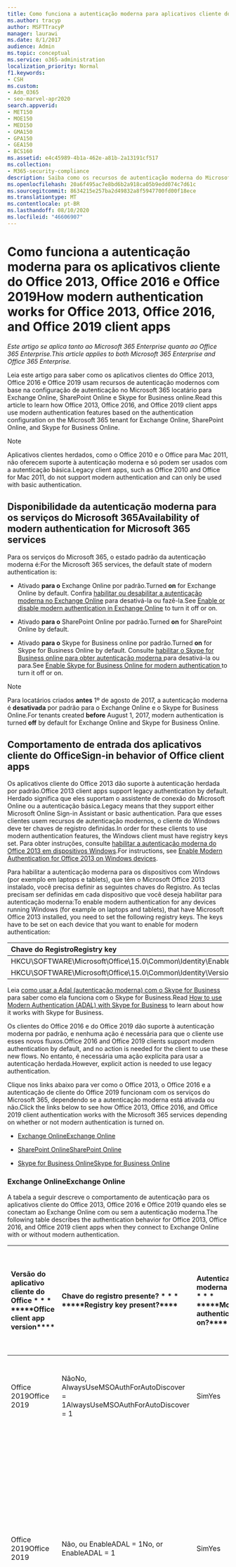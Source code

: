```yaml
---
title: Como funciona a autenticação moderna para aplicativos cliente do Office 2013 e do Office 2016
ms.author: tracyp
author: MSFTTracyP
manager: laurawi
ms.date: 8/1/2017
audience: Admin
ms.topic: conceptual
ms.service: o365-administration
localization_priority: Normal
f1.keywords:
- CSH
ms.custom:
- Adm_O365
- seo-marvel-apr2020
search.appverid:
- MET150
- MOE150
- MED150
- GMA150
- GPA150
- GEA150
- BCS160
ms.assetid: e4c45989-4b1a-462e-a81b-2a13191cf517
ms.collection:
- M365-security-compliance
description: Saiba como os recursos de autenticação moderna do Microsoft 365 funcionam de forma diferente para os aplicativos cliente do Office 2013 e 2016.
ms.openlocfilehash: 20a6f495ac7e8bd6b2a918ca05b9edd074c7d61c
ms.sourcegitcommit: 8634215e257ba2d49832a8f5947700fd00f18ece
ms.translationtype: MT
ms.contentlocale: pt-BR
ms.lasthandoff: 08/10/2020
ms.locfileid: "46606907"
---
```

# <a name="how-modern-authentication-works-for-office-2013-office-2016-and-office-2019-client-apps"></a><span data-ttu-id="160b0-103">Como funciona a autenticação moderna para os aplicativos cliente do Office 2013, Office 2016 e Office 2019</span><span class="sxs-lookup"><span data-stu-id="160b0-103">How modern authentication works for Office 2013, Office 2016, and Office 2019 client apps</span></span>

<span data-ttu-id="160b0-104">*Este artigo se aplica tanto ao Microsoft 365 Enterprise quanto ao Office 365 Enterprise.*</span><span class="sxs-lookup"><span data-stu-id="160b0-104">*This article applies to both Microsoft 365 Enterprise and Office 365 Enterprise.*</span></span>

<span data-ttu-id="160b0-105">Leia este artigo para saber como os aplicativos clientes do Office 2013, Office 2016 e Office 2019 usam recursos de autenticação modernos com base na configuração de autenticação no Microsoft 365 locatário para Exchange Online, SharePoint Online e Skype for Business online.</span><span class="sxs-lookup"><span data-stu-id="160b0-105">Read this article to learn how Office 2013, Office 2016, and Office 2019 client apps use modern authentication features based on the authentication configuration on the Microsoft 365 tenant for Exchange Online, SharePoint Online, and Skype for Business Online.</span></span>

> [!NOTE]
> <span data-ttu-id="160b0-106">Aplicativos clientes herdados, como o Office 2010 e o Office para Mac 2011, não oferecem suporte à autenticação moderna e só podem ser usados com a autenticação básica.</span><span class="sxs-lookup"><span data-stu-id="160b0-106">Legacy client apps, such as Office 2010 and Office for Mac 2011, do not support modern authentication and can only be used with basic authentication.</span></span>

## <a name="availability-of-modern-authentication-for-microsoft-365-services"></a><span data-ttu-id="160b0-107">Disponibilidade da autenticação moderna para os serviços do Microsoft 365</span><span class="sxs-lookup"><span data-stu-id="160b0-107">Availability of modern authentication for Microsoft 365 services</span></span>

<span data-ttu-id="160b0-108">Para os serviços do Microsoft 365, o estado padrão da autenticação moderna é:</span><span class="sxs-lookup"><span data-stu-id="160b0-108">For the Microsoft 365 services, the default state of modern authentication is:</span></span>
  
- <span data-ttu-id="160b0-109">Ativado **para o** Exchange Online por padrão.</span><span class="sxs-lookup"><span data-stu-id="160b0-109">Turned **on** for Exchange Online by default.</span></span> <span data-ttu-id="160b0-110">Confira [habilitar ou desabilitar a autenticação moderna no Exchange Online](https://support.office.com/article/58018196-f918-49cd-8238-56f57f38d662) para desativá-la ou fazê-la.</span><span class="sxs-lookup"><span data-stu-id="160b0-110">See [Enable or disable modern authentication in Exchange Online](https://support.office.com/article/58018196-f918-49cd-8238-56f57f38d662) to turn it off or on.</span></span> 
    
- <span data-ttu-id="160b0-111">Ativado **para o** SharePoint Online por padrão.</span><span class="sxs-lookup"><span data-stu-id="160b0-111">Turned **on** for SharePoint Online by default.</span></span> 
    
- <span data-ttu-id="160b0-112">Ativado **para o** Skype for Business online por padrão.</span><span class="sxs-lookup"><span data-stu-id="160b0-112">Turned **on** for Skype for Business Online by default.</span></span> <span data-ttu-id="160b0-113">Consulte [habilitar o Skype for Business online para obter autenticação moderna ](https://social.technet.microsoft.com/wiki/contents/articles/34339.skype-for-business-online-enable-your-tenant-for-modern-authentication.aspx)para desativá-la ou para.</span><span class="sxs-lookup"><span data-stu-id="160b0-113">See [Enable Skype for Business Online for modern authentication ](https://social.technet.microsoft.com/wiki/contents/articles/34339.skype-for-business-online-enable-your-tenant-for-modern-authentication.aspx)to turn it off or on.</span></span>

> [!NOTE]
> <span data-ttu-id="160b0-114">Para locatários criados **antes** 1º de agosto de 2017, a autenticação moderna é **desativada** por padrão para o Exchange Online e o Skype for Business Online.</span><span class="sxs-lookup"><span data-stu-id="160b0-114">For tenants created **before** August 1, 2017, modern authentication is turned **off** by default for Exchange Online and Skype for Business Online.</span></span>
    
## <a name="sign-in-behavior-of-office-client-apps"></a><span data-ttu-id="160b0-115">Comportamento de entrada dos aplicativos cliente do Office</span><span class="sxs-lookup"><span data-stu-id="160b0-115">Sign-in behavior of Office client apps</span></span>

<span data-ttu-id="160b0-116">Os aplicativos cliente do Office 2013 dão suporte à autenticação herdada por padrão.</span><span class="sxs-lookup"><span data-stu-id="160b0-116">Office 2013 client apps support legacy authentication by default.</span></span> <span data-ttu-id="160b0-117">Herdado significa que eles suportam o assistente de conexão do Microsoft Online ou a autenticação básica.</span><span class="sxs-lookup"><span data-stu-id="160b0-117">Legacy means that they support either Microsoft Online Sign-in Assistant or basic authentication.</span></span> <span data-ttu-id="160b0-118">Para que esses clientes usem recursos de autenticação modernos, o cliente do Windows deve ter chaves de registro definidas.</span><span class="sxs-lookup"><span data-stu-id="160b0-118">In order for these clients to use modern authentication features, the Windows client must have registry keys set.</span></span> <span data-ttu-id="160b0-119">Para obter instruções, consulte [habilitar a autenticação moderna do Office 2013 em dispositivos Windows](https://support.office.com/article/7dc1c01a-090f-4971-9677-f1b192d6c910).</span><span class="sxs-lookup"><span data-stu-id="160b0-119">For instructions, see [Enable Modern Authentication for Office 2013 on Windows devices](https://support.office.com/article/7dc1c01a-090f-4971-9677-f1b192d6c910).</span></span>

<span data-ttu-id="160b0-p104">Para habilitar a autenticação moderna para os dispositivos com Windows (por exemplo em laptops e tablets), que têm o Microsoft Office 2013 instalado, você precisa definir as seguintes chaves do Registro. As teclas precisam ser definidas em cada dispositivo que você deseja habilitar para autenticação moderna:</span><span class="sxs-lookup"><span data-stu-id="160b0-p104">To enable modern authentication for any devices running Windows (for example on laptops and tablets), that have Microsoft Office 2013 installed, you need to set the following registry keys. The keys have to be set on each device that you want to enable for modern authentication:</span></span>
  
|<span data-ttu-id="160b0-122">**Chave do Registro**</span><span class="sxs-lookup"><span data-stu-id="160b0-122">**Registry key**</span></span>|<span data-ttu-id="160b0-123">**Type**</span><span class="sxs-lookup"><span data-stu-id="160b0-123">**Type**</span></span>|<span data-ttu-id="160b0-124">**Valor**</span><span class="sxs-lookup"><span data-stu-id="160b0-124">**Value**</span></span> |
|:-------|:------:|--------:|
|<span data-ttu-id="160b0-125">HKCU\SOFTWARE\Microsoft\Office\15.0\Common\Identity\EnableADAL</span><span class="sxs-lookup"><span data-stu-id="160b0-125">HKCU\SOFTWARE\Microsoft\Office\15.0\Common\Identity\EnableADAL</span></span>  |<span data-ttu-id="160b0-126">REG_DWORD</span><span class="sxs-lookup"><span data-stu-id="160b0-126">REG_DWORD</span></span>  |<span data-ttu-id="160b0-127">1</span><span class="sxs-lookup"><span data-stu-id="160b0-127">1</span></span>  |
|<span data-ttu-id="160b0-128">HKCU\SOFTWARE\Microsoft\Office\15.0\Common\Identity\Version</span><span class="sxs-lookup"><span data-stu-id="160b0-128">HKCU\SOFTWARE\Microsoft\Office\15.0\Common\Identity\Version</span></span> |<span data-ttu-id="160b0-129">REG_DWORD</span><span class="sxs-lookup"><span data-stu-id="160b0-129">REG_DWORD</span></span> |<span data-ttu-id="160b0-130">1</span><span class="sxs-lookup"><span data-stu-id="160b0-130">1</span></span> |
  
<span data-ttu-id="160b0-131">Leia [como usar a Adal (autenticação moderna) com o Skype for Business](https://go.microsoft.com/fwlink/p/?LinkId=785431) para saber como ela funciona com o Skype for Business.</span><span class="sxs-lookup"><span data-stu-id="160b0-131">Read [How to use Modern Authentication (ADAL) with Skype for Business](https://go.microsoft.com/fwlink/p/?LinkId=785431) to learn about how it works with Skype for Business.</span></span> 
  
<span data-ttu-id="160b0-132">Os clientes do Office 2016 e do Office 2019 dão suporte à autenticação moderna por padrão, e nenhuma ação é necessária para que o cliente use esses novos fluxos.</span><span class="sxs-lookup"><span data-stu-id="160b0-132">Office 2016 and Office 2019 clients support modern authentication by default, and no action is needed for the client to use these new flows.</span></span> <span data-ttu-id="160b0-133">No entanto, é necessária uma ação explícita para usar a autenticação herdada.</span><span class="sxs-lookup"><span data-stu-id="160b0-133">However, explicit action is needed to use legacy authentication.</span></span>
  
<span data-ttu-id="160b0-134">Clique nos links abaixo para ver como o Office 2013, o Office 2016 e a autenticação de cliente do Office 2019 funcionam com os serviços do Microsoft 365, dependendo se a autenticação moderna está ativada ou não.</span><span class="sxs-lookup"><span data-stu-id="160b0-134">Click the links below to see how Office 2013, Office 2016, and Office 2019 client authentication works with the Microsoft 365 services depending on whether or not modern authentication is turned on.</span></span>
  
- [<span data-ttu-id="160b0-135">Exchange Online</span><span class="sxs-lookup"><span data-stu-id="160b0-135">Exchange Online</span></span>](modern-auth-for-office-2013-and-2016.md#BK_EchangeOnline)
    
- [<span data-ttu-id="160b0-136">SharePoint Online</span><span class="sxs-lookup"><span data-stu-id="160b0-136">SharePoint Online</span></span>](modern-auth-for-office-2013-and-2016.md#BK_SharePointOnline)
    
- [<span data-ttu-id="160b0-137">Skype for Business Online</span><span class="sxs-lookup"><span data-stu-id="160b0-137">Skype for Business Online</span></span>](modern-auth-for-office-2013-and-2016.md#BK_SFBO)
    
<span data-ttu-id="160b0-138"><a name="BK_EchangeOnline"> </a></span><span class="sxs-lookup"><span data-stu-id="160b0-138"><a name="BK_EchangeOnline"> </a></span></span>
### <a name="exchange-online"></a><span data-ttu-id="160b0-139">Exchange Online</span><span class="sxs-lookup"><span data-stu-id="160b0-139">Exchange Online</span></span>

<span data-ttu-id="160b0-140">A tabela a seguir descreve o comportamento de autenticação para os aplicativos cliente do Office 2013, Office 2016 e Office 2019 quando eles se conectam ao Exchange Online com ou sem a autenticação moderna.</span><span class="sxs-lookup"><span data-stu-id="160b0-140">The following table describes the authentication behavior for Office 2013, Office 2016, and Office 2019 client apps when they connect to Exchange Online with or without modern authentication.</span></span>
  
|<span data-ttu-id="160b0-141">Versão do aplicativo cliente do Office \* \* \* \*</span><span class="sxs-lookup"><span data-stu-id="160b0-141">\*\*\*\*Office client app version\*\*\*\*</span></span>|<span data-ttu-id="160b0-142">Chave do registro presente? \* \* \* \*</span><span class="sxs-lookup"><span data-stu-id="160b0-142">\*\*\*\*Registry key present?\*\*\*\*</span></span>|<span data-ttu-id="160b0-143">Autenticação moderna em? \* \* \* \*</span><span class="sxs-lookup"><span data-stu-id="160b0-143">\*\*\*\*Modern authentication on?\*\*\*\*</span></span>|<span data-ttu-id="160b0-144">Comportamento de autenticação com autenticação moderna ativada para o locatário (padrão) \* \* \* \*</span><span class="sxs-lookup"><span data-stu-id="160b0-144">\*\*\*\*Authentication behavior with modern authentication turned on for the tenant (default)\*\*\*\*</span></span>|<span data-ttu-id="160b0-145">Comportamento de autenticação com autenticação moderna desativada para o locatário \* \* \* \*</span><span class="sxs-lookup"><span data-stu-id="160b0-145">\*\*\*\*Authentication behavior with modern authentication turned off for the tenant\*\*\*\*</span></span>|
|:-----|:-----|:-----|:-----|:-----|
|<span data-ttu-id="160b0-146">Office 2019</span><span class="sxs-lookup"><span data-stu-id="160b0-146">Office 2019</span></span>  <br/> |<span data-ttu-id="160b0-147">Não</span><span class="sxs-lookup"><span data-stu-id="160b0-147">No,</span></span> <br> <span data-ttu-id="160b0-148">AlwaysUseMSOAuthForAutoDiscover = 1</span><span class="sxs-lookup"><span data-stu-id="160b0-148">AlwaysUseMSOAuthForAutoDiscover = 1</span></span> <br/> |<span data-ttu-id="160b0-149">Sim</span><span class="sxs-lookup"><span data-stu-id="160b0-149">Yes</span></span>  <br/> |<span data-ttu-id="160b0-150">Força a autenticação moderna no Outlook 2013, 2016 ou 2019.</span><span class="sxs-lookup"><span data-stu-id="160b0-150">Forces modern authentication on Outlook 2013, 2016, or 2019.</span></span> <br/> [<span data-ttu-id="160b0-151">Mais informações</span><span class="sxs-lookup"><span data-stu-id="160b0-151">More info</span></span>](https://support.microsoft.com/help/3126599/outlook-prompts-for-password-when-modern-authentication-is-enabled)|<span data-ttu-id="160b0-152">Força a autenticação moderna no cliente do Outlook.</span><span class="sxs-lookup"><span data-stu-id="160b0-152">Forces modern authentication within the Outlook client.</span></span><br/> |
|<span data-ttu-id="160b0-153">Office 2019</span><span class="sxs-lookup"><span data-stu-id="160b0-153">Office 2019</span></span>  <br/> |<span data-ttu-id="160b0-154">Não, ou EnableADAL = 1</span><span class="sxs-lookup"><span data-stu-id="160b0-154">No, or EnableADAL = 1</span></span>  <br/> |<span data-ttu-id="160b0-155">Sim</span><span class="sxs-lookup"><span data-stu-id="160b0-155">Yes</span></span>  <br/> |<span data-ttu-id="160b0-156">A autenticação moderna é tentada primeiro.</span><span class="sxs-lookup"><span data-stu-id="160b0-156">Modern authentication is attempted first.</span></span> <span data-ttu-id="160b0-157">Se o servidor recusar uma conexão de autenticação moderna, a autenticação básica será usada.</span><span class="sxs-lookup"><span data-stu-id="160b0-157">If the server refuses a modern authentication connection, then basic authentication is used.</span></span> <span data-ttu-id="160b0-158">O servidor recusa a autenticação moderna quando o locatário não está habilitado.</span><span class="sxs-lookup"><span data-stu-id="160b0-158">Server refuses modern authentication when the tenant is not enabled.</span></span>  <br/> |<span data-ttu-id="160b0-159">A autenticação moderna é tentada primeiro.</span><span class="sxs-lookup"><span data-stu-id="160b0-159">Modern authentication is attempted first.</span></span> <span data-ttu-id="160b0-160">Se o servidor recusar uma conexão de autenticação moderna, a autenticação básica será usada.</span><span class="sxs-lookup"><span data-stu-id="160b0-160">If the server refuses a modern authentication connection, then basic authentication is used.</span></span> <span data-ttu-id="160b0-161">O servidor recusa a autenticação moderna quando o locatário não está habilitado.</span><span class="sxs-lookup"><span data-stu-id="160b0-161">Server refuses modern authentication when the tenant is not enabled.</span></span>  <br/> |
|<span data-ttu-id="160b0-162">Office 2019</span><span class="sxs-lookup"><span data-stu-id="160b0-162">Office 2019</span></span>  <br/> |<span data-ttu-id="160b0-163">Sim, EnableADAL = 1</span><span class="sxs-lookup"><span data-stu-id="160b0-163">Yes, EnableADAL = 1</span></span>  <br/> |<span data-ttu-id="160b0-164">Sim</span><span class="sxs-lookup"><span data-stu-id="160b0-164">Yes</span></span>  <br/> |<span data-ttu-id="160b0-165">A autenticação moderna é tentada primeiro.</span><span class="sxs-lookup"><span data-stu-id="160b0-165">Modern authentication is attempted first.</span></span> <span data-ttu-id="160b0-166">Se o servidor recusar uma conexão de autenticação moderna, a autenticação básica será usada.</span><span class="sxs-lookup"><span data-stu-id="160b0-166">If the server refuses a modern authentication connection, then basic authentication is used.</span></span> <span data-ttu-id="160b0-167">O servidor recusa a autenticação moderna quando o locatário não está habilitado.</span><span class="sxs-lookup"><span data-stu-id="160b0-167">Server refuses modern authentication when the tenant is not enabled.</span></span>  <br/> |<span data-ttu-id="160b0-168">A autenticação moderna é tentada primeiro.</span><span class="sxs-lookup"><span data-stu-id="160b0-168">Modern authentication is attempted first.</span></span> <span data-ttu-id="160b0-169">Se o servidor recusar uma conexão de autenticação moderna, a autenticação básica será usada.</span><span class="sxs-lookup"><span data-stu-id="160b0-169">If the server refuses a modern authentication connection, then basic authentication is used.</span></span> <span data-ttu-id="160b0-170">O servidor recusa a autenticação moderna quando o locatário não está habilitado.</span><span class="sxs-lookup"><span data-stu-id="160b0-170">Server refuses modern authentication when the tenant is not enabled.</span></span>  <br/> |
|<span data-ttu-id="160b0-171">Office 2019</span><span class="sxs-lookup"><span data-stu-id="160b0-171">Office 2019</span></span>  <br/> |<span data-ttu-id="160b0-172">Sim, EnableADAL = 0</span><span class="sxs-lookup"><span data-stu-id="160b0-172">Yes, EnableADAL=0</span></span>  <br/> |<span data-ttu-id="160b0-173">Não</span><span class="sxs-lookup"><span data-stu-id="160b0-173">No</span></span>  <br/> |<span data-ttu-id="160b0-174">Autenticação básica</span><span class="sxs-lookup"><span data-stu-id="160b0-174">Basic authentication</span></span>  <br/> |<span data-ttu-id="160b0-175">Autenticação básica</span><span class="sxs-lookup"><span data-stu-id="160b0-175">Basic authentication</span></span>  <br/> |
|<span data-ttu-id="160b0-176">Office 2016</span><span class="sxs-lookup"><span data-stu-id="160b0-176">Office 2016</span></span>  <br/> |<span data-ttu-id="160b0-177">Não</span><span class="sxs-lookup"><span data-stu-id="160b0-177">No,</span></span> <br> <span data-ttu-id="160b0-178">AlwaysUseMSOAuthForAutoDiscover = 1</span><span class="sxs-lookup"><span data-stu-id="160b0-178">AlwaysUseMSOAuthForAutoDiscover = 1</span></span> <br/> |<span data-ttu-id="160b0-179">Sim</span><span class="sxs-lookup"><span data-stu-id="160b0-179">Yes</span></span>  <br/> |<span data-ttu-id="160b0-180">Força a autenticação moderna no 2013, 2016 ou 2019.</span><span class="sxs-lookup"><span data-stu-id="160b0-180">Forces modern authentication on 2013, 2016, or 2019.</span></span> <br/> [<span data-ttu-id="160b0-181">Mais informações</span><span class="sxs-lookup"><span data-stu-id="160b0-181">More info</span></span>](https://support.microsoft.com/help/3126599/outlook-prompts-for-password-when-modern-authentication-is-enabled)|<span data-ttu-id="160b0-182">Força a autenticação moderna no cliente do Outlook.</span><span class="sxs-lookup"><span data-stu-id="160b0-182">Forces modern authentication within the Outlook client.</span></span><br/> |
|<span data-ttu-id="160b0-183">Office 2016</span><span class="sxs-lookup"><span data-stu-id="160b0-183">Office 2016</span></span>  <br/> |<span data-ttu-id="160b0-184">Não, ou EnableADAL = 1</span><span class="sxs-lookup"><span data-stu-id="160b0-184">No, or EnableADAL = 1</span></span>  <br/> |<span data-ttu-id="160b0-185">Sim</span><span class="sxs-lookup"><span data-stu-id="160b0-185">Yes</span></span>  <br/> |<span data-ttu-id="160b0-186">A autenticação moderna é tentada primeiro.</span><span class="sxs-lookup"><span data-stu-id="160b0-186">Modern authentication is attempted first.</span></span> <span data-ttu-id="160b0-187">Se o servidor recusar uma conexão de autenticação moderna, a autenticação básica será usada.</span><span class="sxs-lookup"><span data-stu-id="160b0-187">If the server refuses a modern authentication connection, then basic authentication is used.</span></span> <span data-ttu-id="160b0-188">O servidor recusa a autenticação moderna quando o locatário não está habilitado.</span><span class="sxs-lookup"><span data-stu-id="160b0-188">Server refuses modern authentication when the tenant is not enabled.</span></span>  <br/> |<span data-ttu-id="160b0-189">A autenticação moderna é tentada primeiro.</span><span class="sxs-lookup"><span data-stu-id="160b0-189">Modern authentication is attempted first.</span></span> <span data-ttu-id="160b0-190">Se o servidor recusar uma conexão de autenticação moderna, a autenticação básica será usada.</span><span class="sxs-lookup"><span data-stu-id="160b0-190">If the server refuses a modern authentication connection, then basic authentication is used.</span></span> <span data-ttu-id="160b0-191">O servidor recusa a autenticação moderna quando o locatário não está habilitado.</span><span class="sxs-lookup"><span data-stu-id="160b0-191">Server refuses modern authentication when the tenant is not enabled.</span></span>  <br/> |
|<span data-ttu-id="160b0-192">Office 2016</span><span class="sxs-lookup"><span data-stu-id="160b0-192">Office 2016</span></span>  <br/> |<span data-ttu-id="160b0-193">Sim, EnableADAL = 1</span><span class="sxs-lookup"><span data-stu-id="160b0-193">Yes, EnableADAL = 1</span></span>  <br/> |<span data-ttu-id="160b0-194">Sim</span><span class="sxs-lookup"><span data-stu-id="160b0-194">Yes</span></span>  <br/> |<span data-ttu-id="160b0-195">A autenticação moderna é tentada primeiro.</span><span class="sxs-lookup"><span data-stu-id="160b0-195">Modern authentication is attempted first.</span></span> <span data-ttu-id="160b0-196">Se o servidor recusar uma conexão de autenticação moderna, a autenticação básica será usada.</span><span class="sxs-lookup"><span data-stu-id="160b0-196">If the server refuses a modern authentication connection, then basic authentication is used.</span></span> <span data-ttu-id="160b0-197">O servidor recusa a autenticação moderna quando o locatário não está habilitado.</span><span class="sxs-lookup"><span data-stu-id="160b0-197">Server refuses modern authentication when the tenant is not enabled.</span></span>  <br/> |<span data-ttu-id="160b0-198">A autenticação moderna é tentada primeiro.</span><span class="sxs-lookup"><span data-stu-id="160b0-198">Modern authentication is attempted first.</span></span> <span data-ttu-id="160b0-199">Se o servidor recusar uma conexão de autenticação moderna, a autenticação básica será usada.</span><span class="sxs-lookup"><span data-stu-id="160b0-199">If the server refuses a modern authentication connection, then basic authentication is used.</span></span> <span data-ttu-id="160b0-200">O servidor recusa a autenticação moderna quando o locatário não está habilitado.</span><span class="sxs-lookup"><span data-stu-id="160b0-200">Server refuses modern authentication when the tenant is not enabled.</span></span>  <br/> |
|<span data-ttu-id="160b0-201">Office 2016</span><span class="sxs-lookup"><span data-stu-id="160b0-201">Office 2016</span></span>  <br/> |<span data-ttu-id="160b0-202">Sim, EnableADAL = 0</span><span class="sxs-lookup"><span data-stu-id="160b0-202">Yes, EnableADAL=0</span></span>  <br/> |<span data-ttu-id="160b0-203">Não</span><span class="sxs-lookup"><span data-stu-id="160b0-203">No</span></span>  <br/> |<span data-ttu-id="160b0-204">Autenticação básica</span><span class="sxs-lookup"><span data-stu-id="160b0-204">Basic authentication</span></span>  <br/> |<span data-ttu-id="160b0-205">Autenticação básica</span><span class="sxs-lookup"><span data-stu-id="160b0-205">Basic authentication</span></span>  <br/> |
|<span data-ttu-id="160b0-206">Office 2013</span><span class="sxs-lookup"><span data-stu-id="160b0-206">Office 2013</span></span>  <br/> |<span data-ttu-id="160b0-207">Não</span><span class="sxs-lookup"><span data-stu-id="160b0-207">No</span></span>  <br/> |<span data-ttu-id="160b0-208">Não</span><span class="sxs-lookup"><span data-stu-id="160b0-208">No</span></span>  <br/> |<span data-ttu-id="160b0-209">Autenticação básica</span><span class="sxs-lookup"><span data-stu-id="160b0-209">Basic authentication</span></span>  <br/> |<span data-ttu-id="160b0-210">Autenticação básica</span><span class="sxs-lookup"><span data-stu-id="160b0-210">Basic authentication</span></span>  <br/> |
|<span data-ttu-id="160b0-211">Office 2013</span><span class="sxs-lookup"><span data-stu-id="160b0-211">Office 2013</span></span>  <br/> |<span data-ttu-id="160b0-212">Sim, EnableADAL = 1</span><span class="sxs-lookup"><span data-stu-id="160b0-212">Yes, EnableADAL = 1</span></span>  <br/> |<span data-ttu-id="160b0-213">Sim</span><span class="sxs-lookup"><span data-stu-id="160b0-213">Yes</span></span>  <br/> |<span data-ttu-id="160b0-214">A autenticação moderna é tentada primeiro.</span><span class="sxs-lookup"><span data-stu-id="160b0-214">Modern authentication is attempted first.</span></span> <span data-ttu-id="160b0-215">Se o servidor recusar uma conexão de autenticação moderna, a autenticação básica será usada.</span><span class="sxs-lookup"><span data-stu-id="160b0-215">If the server refuses a modern authentication connection, then basic authentication is used.</span></span> <span data-ttu-id="160b0-216">O servidor recusa a autenticação moderna quando o locatário não está habilitado.</span><span class="sxs-lookup"><span data-stu-id="160b0-216">Server refuses modern authentication when the tenant is not enabled.</span></span>  <br/> |<span data-ttu-id="160b0-217">A autenticação moderna é tentada primeiro.</span><span class="sxs-lookup"><span data-stu-id="160b0-217">Modern authentication is attempted first.</span></span> <span data-ttu-id="160b0-218">Se o servidor recusar uma conexão de autenticação moderna, a autenticação básica será usada.</span><span class="sxs-lookup"><span data-stu-id="160b0-218">If the server refuses a modern authentication connection, then basic authentication is used.</span></span> <span data-ttu-id="160b0-219">O servidor recusa a autenticação moderna quando o locatário não está habilitado.</span><span class="sxs-lookup"><span data-stu-id="160b0-219">Server refuses modern authentication when the tenant is not enabled.</span></span>  <br/> |
   
<span data-ttu-id="160b0-220"><a name="BK_SharePointOnline"> </a></span><span class="sxs-lookup"><span data-stu-id="160b0-220"><a name="BK_SharePointOnline"> </a></span></span>
### <a name="sharepoint-online"></a><span data-ttu-id="160b0-221">SharePoint Online</span><span class="sxs-lookup"><span data-stu-id="160b0-221">SharePoint Online</span></span>

<span data-ttu-id="160b0-222">A tabela a seguir descreve o comportamento de autenticação para os aplicativos cliente do Office 2013, Office 2016 e Office 2019 quando eles se conectam ao SharePoint Online com ou sem a autenticação moderna.</span><span class="sxs-lookup"><span data-stu-id="160b0-222">The following table describes the authentication behavior for Office 2013, Office 2016, and Office 2019 client apps when they connect to SharePoint Online with or without modern authentication.</span></span>
  
|<span data-ttu-id="160b0-223">Versão do aplicativo cliente do Office \* \* \* \*</span><span class="sxs-lookup"><span data-stu-id="160b0-223">\*\*\*\*Office client app version\*\*\*\*</span></span>|<span data-ttu-id="160b0-224">Chave do registro presente? \* \* \* \*</span><span class="sxs-lookup"><span data-stu-id="160b0-224">\*\*\*\*Registry key present?\*\*\*\*</span></span>|<span data-ttu-id="160b0-225">Autenticação moderna em? \* \* \* \*</span><span class="sxs-lookup"><span data-stu-id="160b0-225">\*\*\*\*Modern authentication on?\*\*\*\*</span></span>|<span data-ttu-id="160b0-226">Comportamento de autenticação com autenticação moderna ativada para o locatário (padrão) \* \* \* \*</span><span class="sxs-lookup"><span data-stu-id="160b0-226">\*\*\*\*Authentication behavior with modern authentication turned on for the tenant (default)\*\*\*\*</span></span>|<span data-ttu-id="160b0-227">Comportamento de autenticação com autenticação moderna desativada para o locatário \* \* \* \*</span><span class="sxs-lookup"><span data-stu-id="160b0-227">\*\*\*\*Authentication behavior with modern authentication turned off for the tenant\*\*\*\*</span></span>|
|:-----|:-----|:-----|:-----|:-----|
|<span data-ttu-id="160b0-228">Office 2019</span><span class="sxs-lookup"><span data-stu-id="160b0-228">Office 2019</span></span>  <br/> |<span data-ttu-id="160b0-229">Não, ou EnableADAL = 1</span><span class="sxs-lookup"><span data-stu-id="160b0-229">No, or EnableADAL = 1</span></span>  <br/> |<span data-ttu-id="160b0-230">Sim</span><span class="sxs-lookup"><span data-stu-id="160b0-230">Yes</span></span>  <br/> |<span data-ttu-id="160b0-231">Somente autenticação moderna.</span><span class="sxs-lookup"><span data-stu-id="160b0-231">Modern authentication only.</span></span>  <br/> |<span data-ttu-id="160b0-232">Falha ao se conectar.</span><span class="sxs-lookup"><span data-stu-id="160b0-232">Failure to connect.</span></span>  <br/> |
|<span data-ttu-id="160b0-233">Office 2019</span><span class="sxs-lookup"><span data-stu-id="160b0-233">Office 2019</span></span>  <br/> |<span data-ttu-id="160b0-234">Sim, EnableADAL = 1</span><span class="sxs-lookup"><span data-stu-id="160b0-234">Yes, EnableADAL = 1</span></span>  <br/> |<span data-ttu-id="160b0-235">Sim</span><span class="sxs-lookup"><span data-stu-id="160b0-235">Yes</span></span>  <br/> |<span data-ttu-id="160b0-236">Somente autenticação moderna.</span><span class="sxs-lookup"><span data-stu-id="160b0-236">Modern authentication only.</span></span>  <br/> |<span data-ttu-id="160b0-237">Falha ao se conectar.</span><span class="sxs-lookup"><span data-stu-id="160b0-237">Failure to connect.</span></span>  <br/> |
|<span data-ttu-id="160b0-238">Office 2019</span><span class="sxs-lookup"><span data-stu-id="160b0-238">Office 2019</span></span>  <br/> |<span data-ttu-id="160b0-239">Sim, EnableADAL = 0</span><span class="sxs-lookup"><span data-stu-id="160b0-239">Yes, EnableADAL = 0</span></span>  <br/> |<span data-ttu-id="160b0-240">Não</span><span class="sxs-lookup"><span data-stu-id="160b0-240">No</span></span>  <br/> |<span data-ttu-id="160b0-241">Assistente de conexão do Microsoft Online apenas.</span><span class="sxs-lookup"><span data-stu-id="160b0-241">Microsoft Online Sign-in Assistant only.</span></span>  <br/> |<span data-ttu-id="160b0-242">Assistente de conexão do Microsoft Online apenas.</span><span class="sxs-lookup"><span data-stu-id="160b0-242">Microsoft Online Sign-in Assistant only.</span></span>  <br/> |
|<span data-ttu-id="160b0-243">Office 2016</span><span class="sxs-lookup"><span data-stu-id="160b0-243">Office 2016</span></span>  <br/> |<span data-ttu-id="160b0-244">Não, ou EnableADAL = 1</span><span class="sxs-lookup"><span data-stu-id="160b0-244">No, or EnableADAL = 1</span></span>  <br/> |<span data-ttu-id="160b0-245">Sim</span><span class="sxs-lookup"><span data-stu-id="160b0-245">Yes</span></span>  <br/> |<span data-ttu-id="160b0-246">Somente autenticação moderna.</span><span class="sxs-lookup"><span data-stu-id="160b0-246">Modern authentication only.</span></span>  <br/> |<span data-ttu-id="160b0-247">Falha ao se conectar.</span><span class="sxs-lookup"><span data-stu-id="160b0-247">Failure to connect.</span></span>  <br/> |
|<span data-ttu-id="160b0-248">Office 2016</span><span class="sxs-lookup"><span data-stu-id="160b0-248">Office 2016</span></span>  <br/> |<span data-ttu-id="160b0-249">Sim, EnableADAL = 1</span><span class="sxs-lookup"><span data-stu-id="160b0-249">Yes, EnableADAL = 1</span></span>  <br/> |<span data-ttu-id="160b0-250">Sim</span><span class="sxs-lookup"><span data-stu-id="160b0-250">Yes</span></span>  <br/> |<span data-ttu-id="160b0-251">Somente autenticação moderna.</span><span class="sxs-lookup"><span data-stu-id="160b0-251">Modern authentication only.</span></span>  <br/> |<span data-ttu-id="160b0-252">Falha ao se conectar.</span><span class="sxs-lookup"><span data-stu-id="160b0-252">Failure to connect.</span></span>  <br/> |
|<span data-ttu-id="160b0-253">Office 2016</span><span class="sxs-lookup"><span data-stu-id="160b0-253">Office 2016</span></span>  <br/> |<span data-ttu-id="160b0-254">Sim, EnableADAL = 0</span><span class="sxs-lookup"><span data-stu-id="160b0-254">Yes, EnableADAL = 0</span></span>  <br/> |<span data-ttu-id="160b0-255">Não</span><span class="sxs-lookup"><span data-stu-id="160b0-255">No</span></span>  <br/> |<span data-ttu-id="160b0-256">Assistente de conexão do Microsoft Online apenas.</span><span class="sxs-lookup"><span data-stu-id="160b0-256">Microsoft Online Sign-in Assistant only.</span></span>  <br/> |<span data-ttu-id="160b0-257">Assistente de conexão do Microsoft Online apenas.</span><span class="sxs-lookup"><span data-stu-id="160b0-257">Microsoft Online Sign-in Assistant only.</span></span>  <br/> |
|<span data-ttu-id="160b0-258">Office 2013</span><span class="sxs-lookup"><span data-stu-id="160b0-258">Office 2013</span></span>  <br/> |<span data-ttu-id="160b0-259">Não</span><span class="sxs-lookup"><span data-stu-id="160b0-259">No</span></span>  <br/> |<span data-ttu-id="160b0-260">Não</span><span class="sxs-lookup"><span data-stu-id="160b0-260">No</span></span>  <br/> |<span data-ttu-id="160b0-261">Assistente de conexão do Microsoft Online apenas.</span><span class="sxs-lookup"><span data-stu-id="160b0-261">Microsoft Online Sign-in Assistant only.</span></span>  <br/> |<span data-ttu-id="160b0-262">Assistente de conexão do Microsoft Online apenas.</span><span class="sxs-lookup"><span data-stu-id="160b0-262">Microsoft Online Sign-in Assistant only.</span></span>  <br/> |
|<span data-ttu-id="160b0-263">Office 2013</span><span class="sxs-lookup"><span data-stu-id="160b0-263">Office 2013</span></span>  <br/> |<span data-ttu-id="160b0-264">Sim, EnableADAL = 1</span><span class="sxs-lookup"><span data-stu-id="160b0-264">Yes, EnableADAL = 1</span></span>  <br/> |<span data-ttu-id="160b0-265">Sim</span><span class="sxs-lookup"><span data-stu-id="160b0-265">Yes</span></span>  <br/> |<span data-ttu-id="160b0-266">Somente autenticação moderna.</span><span class="sxs-lookup"><span data-stu-id="160b0-266">Modern authentication only.</span></span>  <br/> |<span data-ttu-id="160b0-267">Falha ao se conectar.</span><span class="sxs-lookup"><span data-stu-id="160b0-267">Failure to connect.</span></span>  <br/> |
   
### <a name="skype-for-business-online"></a><span data-ttu-id="160b0-268">Skype for Business Online</span><span class="sxs-lookup"><span data-stu-id="160b0-268">Skype for Business Online</span></span>
<span data-ttu-id="160b0-269"><a name="BK_SFBO"> </a></span><span class="sxs-lookup"><span data-stu-id="160b0-269"><a name="BK_SFBO"> </a></span></span>

<span data-ttu-id="160b0-270">A tabela a seguir descreve o comportamento de autenticação para os aplicativos cliente do Office 2013, Office 2016 e Office 2019 quando eles se conectam ao Skype for Business online com ou sem a autenticação moderna.</span><span class="sxs-lookup"><span data-stu-id="160b0-270">The following table describes the authentication behavior for Office 2013, Office 2016, and Office 2019 client apps when they connect to Skype for Business Online with or without modern authentication.</span></span>
  
|<span data-ttu-id="160b0-271">Versão do aplicativo cliente do Office \* \* \* \*</span><span class="sxs-lookup"><span data-stu-id="160b0-271">\*\*\*\*Office client app version\*\*\*\*</span></span>|<span data-ttu-id="160b0-272">Chave do registro presente? \* \* \* \*</span><span class="sxs-lookup"><span data-stu-id="160b0-272">\*\*\*\*Registry key present?\*\*\*\*</span></span>|<span data-ttu-id="160b0-273">Autenticação moderna em? \* \* \* \*</span><span class="sxs-lookup"><span data-stu-id="160b0-273">\*\*\*\*Modern authentication on?\*\*\*\*</span></span>|<span data-ttu-id="160b0-274">Comportamento de autenticação com autenticação moderna ativada para o locatário \* \* \* \*</span><span class="sxs-lookup"><span data-stu-id="160b0-274">\*\*\*\*Authentication behavior with modern authentication turned on for the tenant\*\*\*\*</span></span>|<span data-ttu-id="160b0-275">Comportamento de autenticação com autenticação moderna desativada para o locatário (padrão) \* \* \* \*</span><span class="sxs-lookup"><span data-stu-id="160b0-275">\*\*\*\*Authentication behavior with modern authentication turned off for the tenant (default)\*\*\*\*</span></span>|
|:-----|:-----|:-----|:-----|:-----|
|<span data-ttu-id="160b0-276">Office 2019</span><span class="sxs-lookup"><span data-stu-id="160b0-276">Office 2019</span></span>  <br/> |<span data-ttu-id="160b0-277">Não, ou EnableADAL = 1</span><span class="sxs-lookup"><span data-stu-id="160b0-277">No, or EnableADAL = 1</span></span>  <br/> |<span data-ttu-id="160b0-278">Sim</span><span class="sxs-lookup"><span data-stu-id="160b0-278">Yes</span></span>  <br/> |<span data-ttu-id="160b0-279">A autenticação moderna é tentada primeiro.</span><span class="sxs-lookup"><span data-stu-id="160b0-279">Modern authentication is attempted first.</span></span> <span data-ttu-id="160b0-280">Se o servidor recusar uma conexão de autenticação moderna, o assistente de conexão do Microsoft Online será usado.</span><span class="sxs-lookup"><span data-stu-id="160b0-280">If the server refuses a modern authentication connection, then Microsoft Online Sign-in Assistant is used.</span></span> <span data-ttu-id="160b0-281">O servidor recusa a autenticação moderna quando os locatários do Skype for Business online não estão habilitados.</span><span class="sxs-lookup"><span data-stu-id="160b0-281">Server refuses modern authentication when Skype for Business Online tenants are not enabled.</span></span>  <br/> |<span data-ttu-id="160b0-282">A autenticação moderna é tentada primeiro.</span><span class="sxs-lookup"><span data-stu-id="160b0-282">Modern authentication is attempted first.</span></span> <span data-ttu-id="160b0-283">Se o servidor recusar uma conexão de autenticação moderna, o assistente de conexão do Microsoft Online será usado.</span><span class="sxs-lookup"><span data-stu-id="160b0-283">If the server refuses a modern authentication connection, then Microsoft Online Sign-in Assistant is used.</span></span> <span data-ttu-id="160b0-284">O servidor recusa a autenticação moderna quando os locatários do Skype for Business online não estão habilitados.</span><span class="sxs-lookup"><span data-stu-id="160b0-284">Server refuses modern authentication when Skype for Business Online tenants are not enabled.</span></span>  <br/> |
|<span data-ttu-id="160b0-285">Office 2019</span><span class="sxs-lookup"><span data-stu-id="160b0-285">Office 2019</span></span>  <br/> |<span data-ttu-id="160b0-286">Sim, EnableADAL = 1</span><span class="sxs-lookup"><span data-stu-id="160b0-286">Yes, EnableADAL = 1</span></span>  <br/> |<span data-ttu-id="160b0-287">Sim</span><span class="sxs-lookup"><span data-stu-id="160b0-287">Yes</span></span>  <br/> |<span data-ttu-id="160b0-288">A autenticação moderna é tentada primeiro.</span><span class="sxs-lookup"><span data-stu-id="160b0-288">Modern authentication is attempted first.</span></span> <span data-ttu-id="160b0-289">Se o servidor recusar uma conexão de autenticação moderna, o assistente de conexão do Microsoft Online será usado.</span><span class="sxs-lookup"><span data-stu-id="160b0-289">If the server refuses a modern authentication connection, then Microsoft Online Sign-in Assistant is used.</span></span> <span data-ttu-id="160b0-290">O servidor recusa a autenticação moderna quando os locatários do Skype for Business online não estão habilitados.</span><span class="sxs-lookup"><span data-stu-id="160b0-290">Server refuses modern authentication when Skype for Business Online tenants are not enabled.</span></span>  <br/> |<span data-ttu-id="160b0-291">A autenticação moderna é tentada primeiro.</span><span class="sxs-lookup"><span data-stu-id="160b0-291">Modern authentication is attempted first.</span></span> <span data-ttu-id="160b0-292">Se o servidor recusar uma conexão de autenticação moderna, o assistente de conexão do Microsoft Online será usado.</span><span class="sxs-lookup"><span data-stu-id="160b0-292">If the server refuses a modern authentication connection, then Microsoft Online Sign-in Assistant is used.</span></span> <span data-ttu-id="160b0-293">O servidor recusa a autenticação moderna quando os locatários do Skype for Business online não estão habilitados.</span><span class="sxs-lookup"><span data-stu-id="160b0-293">Server refuses modern authentication when Skype for Business Online tenants are not enabled.</span></span>  <br/> |
|<span data-ttu-id="160b0-294">Office 2019</span><span class="sxs-lookup"><span data-stu-id="160b0-294">Office 2019</span></span>  <br/> |<span data-ttu-id="160b0-295">Sim, EnableADAL = 0</span><span class="sxs-lookup"><span data-stu-id="160b0-295">Yes, EnableADAL = 0</span></span>  <br/> |<span data-ttu-id="160b0-296">Não</span><span class="sxs-lookup"><span data-stu-id="160b0-296">No</span></span>  <br/> |<span data-ttu-id="160b0-297">Assistente de conexão do Microsoft Online apenas.</span><span class="sxs-lookup"><span data-stu-id="160b0-297">Microsoft Online Sign-in Assistant only.</span></span>  <br/> |<span data-ttu-id="160b0-298">Assistente de conexão do Microsoft Online apenas.</span><span class="sxs-lookup"><span data-stu-id="160b0-298">Microsoft Online Sign-in Assistant only.</span></span>  <br/> |
|<span data-ttu-id="160b0-299">Office 2016</span><span class="sxs-lookup"><span data-stu-id="160b0-299">Office 2016</span></span>  <br/> |<span data-ttu-id="160b0-300">Não, ou EnableADAL = 1</span><span class="sxs-lookup"><span data-stu-id="160b0-300">No, or EnableADAL = 1</span></span>  <br/> |<span data-ttu-id="160b0-301">Sim</span><span class="sxs-lookup"><span data-stu-id="160b0-301">Yes</span></span>  <br/> |<span data-ttu-id="160b0-302">A autenticação moderna é tentada primeiro.</span><span class="sxs-lookup"><span data-stu-id="160b0-302">Modern authentication is attempted first.</span></span> <span data-ttu-id="160b0-303">Se o servidor recusar uma conexão de autenticação moderna, o assistente de conexão do Microsoft Online será usado.</span><span class="sxs-lookup"><span data-stu-id="160b0-303">If the server refuses a modern authentication connection, then Microsoft Online Sign-in Assistant is used.</span></span> <span data-ttu-id="160b0-304">O servidor recusa a autenticação moderna quando os locatários do Skype for Business online não estão habilitados.</span><span class="sxs-lookup"><span data-stu-id="160b0-304">Server refuses modern authentication when Skype for Business Online tenants are not enabled.</span></span>  <br/> |<span data-ttu-id="160b0-305">A autenticação moderna é tentada primeiro.</span><span class="sxs-lookup"><span data-stu-id="160b0-305">Modern authentication is attempted first.</span></span> <span data-ttu-id="160b0-306">Se o servidor recusar uma conexão de autenticação moderna, o assistente de conexão do Microsoft Online será usado.</span><span class="sxs-lookup"><span data-stu-id="160b0-306">If the server refuses a modern authentication connection, then Microsoft Online Sign-in Assistant is used.</span></span> <span data-ttu-id="160b0-307">O servidor recusa a autenticação moderna quando os locatários do Skype for Business online não estão habilitados.</span><span class="sxs-lookup"><span data-stu-id="160b0-307">Server refuses modern authentication when Skype for Business Online tenants are not enabled.</span></span>  <br/> |
|<span data-ttu-id="160b0-308">Office 2016</span><span class="sxs-lookup"><span data-stu-id="160b0-308">Office 2016</span></span>  <br/> |<span data-ttu-id="160b0-309">Sim, EnableADAL = 1</span><span class="sxs-lookup"><span data-stu-id="160b0-309">Yes, EnableADAL = 1</span></span>  <br/> |<span data-ttu-id="160b0-310">Sim</span><span class="sxs-lookup"><span data-stu-id="160b0-310">Yes</span></span>  <br/> |<span data-ttu-id="160b0-311">A autenticação moderna é tentada primeiro.</span><span class="sxs-lookup"><span data-stu-id="160b0-311">Modern authentication is attempted first.</span></span> <span data-ttu-id="160b0-312">Se o servidor recusar uma conexão de autenticação moderna, o assistente de conexão do Microsoft Online será usado.</span><span class="sxs-lookup"><span data-stu-id="160b0-312">If the server refuses a modern authentication connection, then Microsoft Online Sign-in Assistant is used.</span></span> <span data-ttu-id="160b0-313">O servidor recusa a autenticação moderna quando os locatários do Skype for Business online não estão habilitados.</span><span class="sxs-lookup"><span data-stu-id="160b0-313">Server refuses modern authentication when Skype for Business Online tenants are not enabled.</span></span>  <br/> |<span data-ttu-id="160b0-314">A autenticação moderna é tentada primeiro.</span><span class="sxs-lookup"><span data-stu-id="160b0-314">Modern authentication is attempted first.</span></span> <span data-ttu-id="160b0-315">Se o servidor recusar uma conexão de autenticação moderna, o assistente de conexão do Microsoft Online será usado.</span><span class="sxs-lookup"><span data-stu-id="160b0-315">If the server refuses a modern authentication connection, then Microsoft Online Sign-in Assistant is used.</span></span> <span data-ttu-id="160b0-316">O servidor recusa a autenticação moderna quando os locatários do Skype for Business online não estão habilitados.</span><span class="sxs-lookup"><span data-stu-id="160b0-316">Server refuses modern authentication when Skype for Business Online tenants are not enabled.</span></span>  <br/> |
|<span data-ttu-id="160b0-317">Office 2016</span><span class="sxs-lookup"><span data-stu-id="160b0-317">Office 2016</span></span>  <br/> |<span data-ttu-id="160b0-318">Sim, EnableADAL = 0</span><span class="sxs-lookup"><span data-stu-id="160b0-318">Yes, EnableADAL = 0</span></span>  <br/> |<span data-ttu-id="160b0-319">Não</span><span class="sxs-lookup"><span data-stu-id="160b0-319">No</span></span>  <br/> |<span data-ttu-id="160b0-320">Assistente de conexão do Microsoft Online apenas.</span><span class="sxs-lookup"><span data-stu-id="160b0-320">Microsoft Online Sign-in Assistant only.</span></span>  <br/> |<span data-ttu-id="160b0-321">Assistente de conexão do Microsoft Online apenas.</span><span class="sxs-lookup"><span data-stu-id="160b0-321">Microsoft Online Sign-in Assistant only.</span></span>  <br/> |
|<span data-ttu-id="160b0-322">Office 2013</span><span class="sxs-lookup"><span data-stu-id="160b0-322">Office 2013</span></span>  <br/> |<span data-ttu-id="160b0-323">Não</span><span class="sxs-lookup"><span data-stu-id="160b0-323">No</span></span>  <br/> |<span data-ttu-id="160b0-324">Não</span><span class="sxs-lookup"><span data-stu-id="160b0-324">No</span></span>  <br/> |<span data-ttu-id="160b0-325">Assistente de conexão do Microsoft Online apenas.</span><span class="sxs-lookup"><span data-stu-id="160b0-325">Microsoft Online Sign-in Assistant only.</span></span>  <br/> |<span data-ttu-id="160b0-326">Assistente de conexão do Microsoft Online apenas.</span><span class="sxs-lookup"><span data-stu-id="160b0-326">Microsoft Online Sign-in Assistant only.</span></span>  <br/> |
|<span data-ttu-id="160b0-327">Office 2013</span><span class="sxs-lookup"><span data-stu-id="160b0-327">Office 2013</span></span>  <br/> |<span data-ttu-id="160b0-328">Sim, EnableADAL = 1</span><span class="sxs-lookup"><span data-stu-id="160b0-328">Yes, EnableADAL = 1</span></span>  <br/> |<span data-ttu-id="160b0-329">Sim</span><span class="sxs-lookup"><span data-stu-id="160b0-329">Yes</span></span>  <br/> |<span data-ttu-id="160b0-330">A autenticação moderna é tentada primeiro.</span><span class="sxs-lookup"><span data-stu-id="160b0-330">Modern authentication is attempted first.</span></span> <span data-ttu-id="160b0-331">Se o servidor recusar uma conexão de autenticação moderna, o assistente de conexão do Microsoft Online será usado.</span><span class="sxs-lookup"><span data-stu-id="160b0-331">If the server refuses a modern authentication connection, then Microsoft Online Sign-in Assistant is used.</span></span> <span data-ttu-id="160b0-332">O servidor recusa a autenticação moderna quando os locatários do Skype for Business online não estão habilitados.</span><span class="sxs-lookup"><span data-stu-id="160b0-332">Server refuses modern authentication when Skype for Business Online tenants are not enabled.</span></span>  <br/> |<span data-ttu-id="160b0-333">Assistente de conexão do Microsoft Online apenas.</span><span class="sxs-lookup"><span data-stu-id="160b0-333">Microsoft Online Sign-in Assistant only.</span></span>  <br/> |
   
## <a name="see-also"></a><span data-ttu-id="160b0-334">Confira também</span><span class="sxs-lookup"><span data-stu-id="160b0-334">See also</span></span>

[<span data-ttu-id="160b0-335">Habilitar a Autenticação Moderna do Office 2013 em dispositivos Windows.</span><span class="sxs-lookup"><span data-stu-id="160b0-335">Enable Modern Authentication for Office 2013 on Windows devices</span></span>](https://docs.microsoft.com/microsoft-365/admin/security-and-compliance/enable-modern-authentication)

[<span data-ttu-id="160b0-336">Autenticação multifator para Microsoft 365</span><span class="sxs-lookup"><span data-stu-id="160b0-336">Multi-factor authentication for Microsoft 365</span></span>](https://docs.microsoft.com/microsoft-365/admin/security-and-compliance/multi-factor-authentication-microsoft-365)

[<span data-ttu-id="160b0-337">Entrar no Microsoft 365 com a autenticação multifator</span><span class="sxs-lookup"><span data-stu-id="160b0-337">Sign in to Microsoft 365 with multi-factor authentication</span></span>](https://support.microsoft.com/office/sign-in-to-microsoft-365-with-multi-factor-authentication-2b856342-170a-438e-9a4f-3c092394d3cb)

[<span data-ttu-id="160b0-338">Visão geral do Microsoft 365 Enterprise</span><span class="sxs-lookup"><span data-stu-id="160b0-338">Microsoft 365 Enterprise overview</span></span>](https://docs.microsoft.com/microsoft-365/enterprise/microsoft-365-overview)
